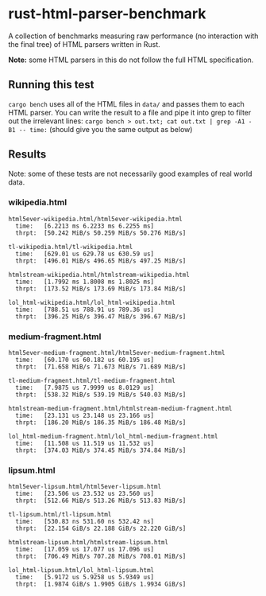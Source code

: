 # rust-html-parser-benchmark

A collection of benchmarks measuring raw performance (no interaction with the final tree) of HTML parsers written in Rust.

**Note:** some HTML parsers in this do not follow the full HTML specification.

## Running this test
`cargo bench` uses all of the HTML files in `data/` and passes them to each HTML parser. You can write the result to a file and pipe it into grep to filter out the irrelevant lines: `cargo bench > out.txt; cat out.txt | grep -A1 -B1 -- time:` (should give you the same output as below)

## Results
Note: some of these tests are not necessarily good examples of real world data.

### wikipedia.html
```
html5ever-wikipedia.html/html5ever-wikipedia.html
  time:   [6.2213 ms 6.2233 ms 6.2255 ms]
  thrpt:  [50.242 MiB/s 50.259 MiB/s 50.276 MiB/s]

tl-wikipedia.html/tl-wikipedia.html
  time:   [629.01 us 629.78 us 630.59 us]
  thrpt:  [496.01 MiB/s 496.65 MiB/s 497.25 MiB/s]

htmlstream-wikipedia.html/htmlstream-wikipedia.html
  time:   [1.7992 ms 1.8008 ms 1.8025 ms]
  thrpt:  [173.52 MiB/s 173.69 MiB/s 173.84 MiB/s]

lol_html-wikipedia.html/lol_html-wikipedia.html
  time:   [788.51 us 788.91 us 789.36 us]
  thrpt:  [396.25 MiB/s 396.47 MiB/s 396.67 MiB/s]
```

### medium-fragment.html
```
html5ever-medium-fragment.html/html5ever-medium-fragment.html
  time:   [60.170 us 60.182 us 60.195 us]
  thrpt:  [71.658 MiB/s 71.673 MiB/s 71.689 MiB/s]

tl-medium-fragment.html/tl-medium-fragment.html
  time:   [7.9875 us 7.9999 us 8.0129 us]
  thrpt:  [538.32 MiB/s 539.19 MiB/s 540.03 MiB/s]

htmlstream-medium-fragment.html/htmlstream-medium-fragment.html
  time:   [23.131 us 23.148 us 23.166 us]
  thrpt:  [186.20 MiB/s 186.35 MiB/s 186.48 MiB/s]

lol_html-medium-fragment.html/lol_html-medium-fragment.html
  time:   [11.508 us 11.519 us 11.532 us]
  thrpt:  [374.03 MiB/s 374.45 MiB/s 374.84 MiB/s]
```

### lipsum.html
```
html5ever-lipsum.html/html5ever-lipsum.html
  time:   [23.506 us 23.532 us 23.560 us]
  thrpt:  [512.66 MiB/s 513.26 MiB/s 513.83 MiB/s]

tl-lipsum.html/tl-lipsum.html
  time:   [530.83 ns 531.60 ns 532.42 ns]
  thrpt:  [22.154 GiB/s 22.188 GiB/s 22.220 GiB/s]

htmlstream-lipsum.html/htmlstream-lipsum.html
  time:   [17.059 us 17.077 us 17.096 us]
  thrpt:  [706.49 MiB/s 707.28 MiB/s 708.01 MiB/s]

lol_html-lipsum.html/lol_html-lipsum.html
  time:   [5.9172 us 5.9258 us 5.9349 us]
  thrpt:  [1.9874 GiB/s 1.9905 GiB/s 1.9934 GiB/s]
```
